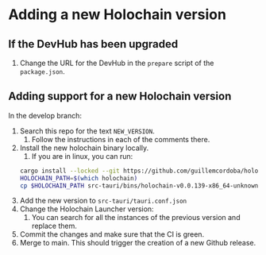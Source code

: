 # Adding a new Holochain version

## If the DevHub has been upgraded

1. Change the URL for the DevHub in the `prepare` script of the `package.json`.
 
## Adding support for a new Holochain version


In the develop branch:

1. Search this repo for the text `NEW_VERSION`.
   1. Follow the instructions in each of the comments there.
2. Install the new holochain binary locally.
   1. If you are in linux, you can run:
   ```bash
   cargo install --locked --git https://github.com/guillemcordoba/holochain.git --rev f4873057ac7318fb6897690b78a4d82968253a4d holochain
   HOLOCHAIN_PATH=$(which holochain)
   cp $HOLOCHAIN_PATH src-tauri/bins/holochain-v0.0.139-x86_64-unknown-linux-gnu
   ```
3. Add the new version to `src-tauri/tauri.conf.json`
4. Change the Holochain Launcher version:
   1. You can search for all the instances of the previous version and replace them.
5. Commit the changes and make sure that the CI is green.
6. Merge to main. This should trigger the creation of a new Github release.

